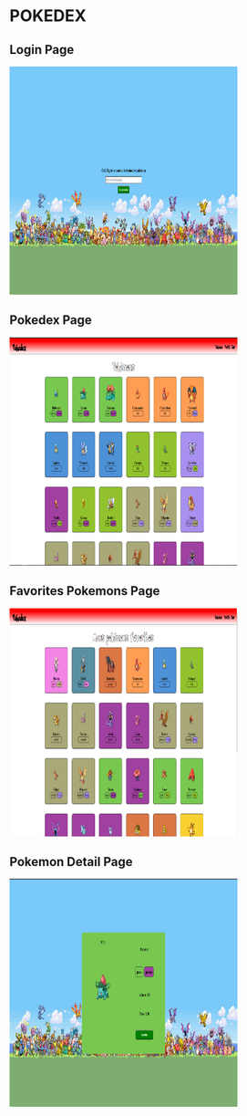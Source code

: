 # POKEDEX

## Login Page
<img alt="login_page" src="images/login_page.png" width="400" height="400" />
<br/>

## Pokedex Page
<img alt="pokedex_page" src="images/pokedex_page.png" width="400" height="400" />
<br/>

## Favorites Pokemons Page
<img alt="favorites_pokemons_page" src="images/favorites_pokemons.png" width="400" height="400" />
<br/>

## Pokemon Detail Page
<img alt="pokemon_detail_page" src="images/pokemon_page.png" width="400" height="400" />
